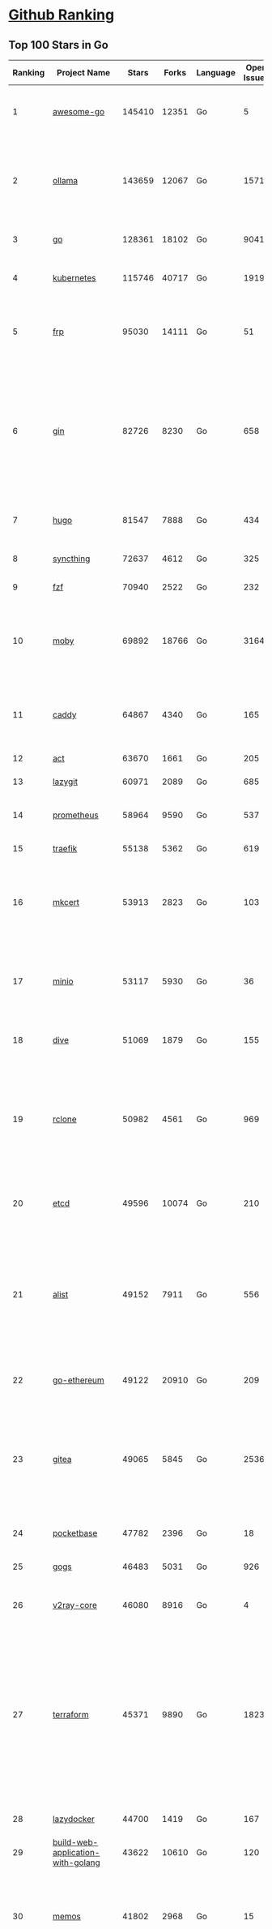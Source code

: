 [Github Ranking](../README.md)
==========

## Top 100 Stars in Go

| Ranking | Project Name | Stars | Forks | Language | Open Issues | Description | Last Commit |
| ------- | ------------ | ----- | ----- | -------- | ----------- | ----------- | ----------- |
| 1 | [awesome-go](https://github.com/avelino/awesome-go) | 145410 | 12351 | Go | 5 | A curated list of awesome Go frameworks, libraries and software | 2025-06-11T19:20:48Z |
| 2 | [ollama](https://github.com/ollama/ollama) | 143659 | 12067 | Go | 1571 | Get up and running with Llama 3.3, DeepSeek-R1, Phi-4, Gemma 3, Mistral Small 3.1 and other large language models. | 2025-06-14T16:40:44Z |
| 3 | [go](https://github.com/golang/go) | 128361 | 18102 | Go | 9041 | The Go programming language | 2025-06-13T21:27:13Z |
| 4 | [kubernetes](https://github.com/kubernetes/kubernetes) | 115746 | 40717 | Go | 1919 | Production-Grade Container Scheduling and Management | 2025-06-14T18:55:02Z |
| 5 | [frp](https://github.com/fatedier/frp) | 95030 | 14111 | Go | 51 | A fast reverse proxy to help you expose a local server behind a NAT or firewall to the internet. | 2025-05-27T09:48:15Z |
| 6 | [gin](https://github.com/gin-gonic/gin) | 82726 | 8230 | Go | 658 | Gin is a HTTP web framework written in Go (Golang). It features a Martini-like API with much better performance -- up to 40 times faster. If you need smashing performance, get yourself some Gin. | 2025-06-09T22:10:30Z |
| 7 | [hugo](https://github.com/gohugoio/hugo) | 81547 | 7888 | Go | 434 | The world’s fastest framework for building websites. | 2025-06-13T13:35:24Z |
| 8 | [syncthing](https://github.com/syncthing/syncthing) | 72637 | 4612 | Go | 325 | Open Source Continuous File Synchronization | 2025-06-14T01:30:18Z |
| 9 | [fzf](https://github.com/junegunn/fzf) | 70940 | 2522 | Go | 232 | :cherry_blossom: A command-line fuzzy finder | 2025-06-14T13:15:42Z |
| 10 | [moby](https://github.com/moby/moby) | 69892 | 18766 | Go | 3164 | The Moby Project - a collaborative project for the container ecosystem to assemble container-based systems | 2025-06-13T15:49:07Z |
| 11 | [caddy](https://github.com/caddyserver/caddy) | 64867 | 4340 | Go | 165 | Fast and extensible multi-platform HTTP/1-2-3 web server with automatic HTTPS | 2025-06-14T12:18:14Z |
| 12 | [act](https://github.com/nektos/act) | 63670 | 1661 | Go | 205 | Run your GitHub Actions locally 🚀 | 2025-06-13T16:53:18Z |
| 13 | [lazygit](https://github.com/jesseduffield/lazygit) | 60971 | 2089 | Go | 685 | simple terminal UI for git commands | 2025-06-13T14:50:24Z |
| 14 | [prometheus](https://github.com/prometheus/prometheus) | 58964 | 9590 | Go | 537 | The Prometheus monitoring system and time series database. | 2025-06-13T09:41:49Z |
| 15 | [traefik](https://github.com/traefik/traefik) | 55138 | 5362 | Go | 619 | The Cloud Native Application Proxy | 2025-06-12T14:21:08Z |
| 16 | [mkcert](https://github.com/FiloSottile/mkcert) | 53913 | 2823 | Go | 103 | A simple zero-config tool to make locally trusted development certificates with any names you'd like. | 2024-08-13T13:37:46Z |
| 17 | [minio](https://github.com/minio/minio) | 53117 | 5930 | Go | 36 | MinIO is a high-performance, S3 compatible object store, open sourced under GNU AGPLv3 license. | 2025-06-13T11:33:47Z |
| 18 | [dive](https://github.com/wagoodman/dive) | 51069 | 1879 | Go | 155 | A tool for exploring each layer in a docker image | 2025-06-09T18:05:33Z |
| 19 | [rclone](https://github.com/rclone/rclone) | 50982 | 4561 | Go | 969 | "rsync for cloud storage" - Google Drive, S3, Dropbox, Backblaze B2, One Drive, Swift, Hubic, Wasabi, Google Cloud Storage, Azure Blob, Azure Files, Yandex Files | 2025-06-13T15:26:06Z |
| 20 | [etcd](https://github.com/etcd-io/etcd) | 49596 | 10074 | Go | 210 | Distributed reliable key-value store for the most critical data of a distributed system | 2025-06-14T08:42:22Z |
| 21 | [alist](https://github.com/AlistGo/alist) | 49152 | 7911 | Go | 556 | 🗂️A file list/WebDAV program that supports multiple storages, powered by Gin and Solidjs. / 一个支持多存储的文件列表/WebDAV程序，使用 Gin 和 Solidjs。 | 2025-06-11T06:20:39Z |
| 22 | [go-ethereum](https://github.com/ethereum/go-ethereum) | 49122 | 20910 | Go | 209 | Go implementation of the Ethereum protocol | 2025-06-13T14:16:49Z |
| 23 | [gitea](https://github.com/go-gitea/gitea) | 49065 | 5845 | Go | 2536 | Git with a cup of tea! Painless self-hosted all-in-one software development service, including Git hosting, code review, team collaboration, package registry and CI/CD | 2025-06-14T00:35:48Z |
| 24 | [pocketbase](https://github.com/pocketbase/pocketbase) | 47782 | 2396 | Go | 18 | Open Source realtime backend in 1 file | 2025-06-09T18:07:19Z |
| 25 | [gogs](https://github.com/gogs/gogs) | 46483 | 5031 | Go | 926 | Gogs is a painless self-hosted Git service | 2025-06-09T03:13:35Z |
| 26 | [v2ray-core](https://github.com/v2ray/v2ray-core) | 46080 | 8916 | Go | 4 | A platform for building proxies to bypass network restrictions. | 2025-05-28T02:09:02Z |
| 27 | [terraform](https://github.com/hashicorp/terraform) | 45371 | 9890 | Go | 1823 | Terraform enables you to safely and predictably create, change, and improve infrastructure. It is a source-available tool that codifies APIs into declarative configuration files that can be shared amongst team members, treated as code, edited, reviewed, and versioned. | 2025-06-13T15:26:46Z |
| 28 | [lazydocker](https://github.com/jesseduffield/lazydocker) | 44700 | 1419 | Go | 167 | The lazier way to manage everything docker | 2024-12-22T10:43:30Z |
| 29 | [build-web-application-with-golang](https://github.com/astaxie/build-web-application-with-golang) | 43622 | 10610 | Go | 120 | A golang ebook intro how to build a web with golang | 2024-05-12T00:47:46Z |
| 30 | [memos](https://github.com/usememos/memos) | 41802 | 2968 | Go | 15 | A modern, open-source, self-hosted knowledge management and note-taking platform designed for privacy-conscious users and organizations. | 2025-06-12T15:09:05Z |
| 31 | [nvm-windows](https://github.com/coreybutler/nvm-windows) | 41477 | 3534 | Go | 74 | A node.js version management utility for Windows. Ironically written in Go. | 2025-03-31T10:37:07Z |
| 32 | [cobra](https://github.com/spf13/cobra) | 40704 | 2948 | Go | 222 | A Commander for modern Go CLI interactions | 2025-05-31T12:36:04Z |
| 33 | [cli](https://github.com/cli/cli) | 39416 | 6635 | Go | 796 | GitHub’s official command line tool | 2025-06-12T15:32:03Z |
| 34 | [esbuild](https://github.com/evanw/esbuild) | 39002 | 1210 | Go | 507 | An extremely fast bundler for the web | 2025-05-27T21:47:18Z |
| 35 | [tidb](https://github.com/pingcap/tidb) | 38573 | 5955 | Go | 3996 | TiDB - the open-source, cloud-native, distributed SQL database designed for modern applications. | 2025-06-13T15:20:10Z |
| 36 | [gorm](https://github.com/go-gorm/gorm) | 38332 | 4038 | Go | 431 | The fantastic ORM library for Golang, aims to be developer friendly | 2025-06-06T02:35:01Z |
| 37 | [photoprism](https://github.com/photoprism/photoprism) | 37637 | 2089 | Go | 424 | AI-Powered Photos App for the Decentralized Web 🌈💎✨ | 2025-06-13T09:50:06Z |
| 38 | [istio](https://github.com/istio/istio) | 36955 | 7990 | Go | 501 | Connect, secure, control, and observe services. | 2025-06-13T21:23:28Z |
| 39 | [fiber](https://github.com/gofiber/fiber) | 36853 | 1802 | Go | 102 | ⚡️ Express inspired web framework written in Go | 2025-06-14T02:01:24Z |
| 40 | [compose](https://github.com/docker/compose) | 35605 | 5421 | Go | 66 | Define and run multi-container applications with Docker | 2025-06-13T12:43:17Z |
| 41 | [milvus](https://github.com/milvus-io/milvus) | 35355 | 3255 | Go | 672 | Milvus is a high-performance, cloud-native vector database built for scalable vector ANN search | 2025-06-14T07:06:37Z |
| 42 | [the-way-to-go_ZH_CN](https://github.com/unknwon/the-way-to-go_ZH_CN) | 34933 | 8611 | Go | 0 | 《The Way to Go》中文译本，中文正式名《Go 入门指南》 | 2024-08-14T07:04:25Z |
| 43 | [LeetCode-Go](https://github.com/halfrost/LeetCode-Go) | 33535 | 5772 | Go | 16 | ✅ Solutions to LeetCode by Go, 100% test coverage, runtime beats 100% / LeetCode 题解 | 2024-12-11T05:55:51Z |
| 44 | [LocalAI](https://github.com/mudler/LocalAI) | 33203 | 2545 | Go | 458 | :robot: The free, Open Source alternative to OpenAI, Claude and others. Self-hosted and local-first. Drop-in replacement for OpenAI,  running on consumer-grade hardware. No GPU required. Runs gguf, transformers, diffusers and many more models architectures. Features: Generate Text, Audio, Video, Images, Voice Cloning, Distributed, P2P inference | 2025-06-14T16:50:01Z |
| 45 | [harness](https://github.com/harness/harness) | 32858 | 2842 | Go | 70 | Harness Open Source is an end-to-end developer platform with Source Control Management, CI/CD Pipelines, Hosted Developer Environments, and Artifact Registries. | 2025-06-12T21:21:13Z |
| 46 | [nps](https://github.com/ehang-io/nps) | 32808 | 5913 | Go | 499 | 一款轻量级、高性能、功能强大的内网穿透代理服务器。支持tcp、udp、socks5、http等几乎所有流量转发，可用来访问内网网站、本地支付接口调试、ssh访问、远程桌面，内网dns解析、内网socks5代理等等……，并带有功能强大的web管理端。a lightweight, high-performance, powerful intranet penetration proxy server, with a powerful web management terminal. | 2024-05-30T03:51:08Z |
| 47 | [vault](https://github.com/hashicorp/vault) | 32588 | 4378 | Go | 1114 | A tool for secrets management, encryption as a service, and privileged access management | 2025-06-14T01:26:41Z |
| 48 | [bubbletea](https://github.com/charmbracelet/bubbletea) | 32212 | 915 | Go | 70 | A powerful little TUI framework 🏗 | 2025-06-09T14:33:57Z |
| 49 | [beego](https://github.com/beego/beego) | 32116 | 5630 | Go | 4 | beego is an open-source, high-performance web framework for the Go programming language. | 2025-06-13T13:27:19Z |
| 50 | [v2ray-core](https://github.com/v2fly/v2ray-core) | 31235 | 4823 | Go | 32 | A platform for building proxies to bypass network restrictions. | 2025-06-10T21:34:01Z |
| 51 | [go-zero](https://github.com/zeromicro/go-zero) | 31209 | 4127 | Go | 236 | A cloud-native Go microservices framework with cli tool for productivity. | 2025-06-14T15:36:46Z |
| 52 | [echo](https://github.com/labstack/echo) | 31134 | 2274 | Go | 64 | High performance, minimalist Go web framework | 2025-05-22T11:22:34Z |
| 53 | [cockroach](https://github.com/cockroachdb/cockroach) | 30990 | 3919 | Go | 6115 | CockroachDB — the cloud native, distributed SQL database designed for high availability, effortless scale, and control over data placement. | 2025-06-14T18:22:45Z |
| 54 | [minikube](https://github.com/kubernetes/minikube) | 30539 | 4991 | Go | 487 | Run Kubernetes locally | 2025-06-12T18:16:30Z |
| 55 | [croc](https://github.com/schollz/croc) | 30364 | 1215 | Go | 6 | Easily and securely send things from one computer to another :crocodile: :package: | 2025-06-06T08:53:21Z |
| 56 | [CasaOS](https://github.com/IceWhaleTech/CasaOS) | 30172 | 1648 | Go | 646 | CasaOS - A simple, easy-to-use, elegant open-source Personal Cloud system. | 2025-04-17T09:48:57Z |
| 57 | [k9s](https://github.com/derailed/k9s) | 30077 | 1881 | Go | 486 | 🐶 Kubernetes CLI To Manage Your Clusters In Style! | 2025-06-09T23:24:58Z |
| 58 | [k3s](https://github.com/k3s-io/k3s) | 29931 | 2455 | Go | 133 | Lightweight Kubernetes | 2025-06-13T18:08:31Z |
| 59 | [lux](https://github.com/iawia002/lux) | 29721 | 3155 | Go | 516 | 👾 Fast and simple video download library and CLI tool written in Go | 2025-05-19T03:40:50Z |
| 60 | [filebrowser](https://github.com/filebrowser/filebrowser) | 29530 | 3333 | Go | 41 | 📂 Web File Browser | 2025-06-13T20:46:24Z |
| 61 | [Xray-core](https://github.com/XTLS/Xray-core) | 29312 | 4353 | Go | 11 | Xray, Penetrates Everything. Also the best v2ray-core. Where the magic happens. An open platform for various uses. | 2025-06-14T08:29:58Z |
| 62 | [headscale](https://github.com/juanfont/headscale) | 29099 | 1570 | Go | 92 | An open source, self-hosted implementation of the Tailscale control server | 2025-06-08T00:26:04Z |
| 63 | [consul](https://github.com/hashicorp/consul) | 29032 | 4483 | Go | 1255 | Consul is a distributed, highly available, and data center aware solution to connect and configure applications across dynamic, distributed infrastructure. | 2025-06-13T20:17:47Z |
| 64 | [restic](https://github.com/restic/restic) | 28975 | 1612 | Go | 404 | Fast, secure, efficient backup program | 2025-06-02T18:40:04Z |
| 65 | [1Panel](https://github.com/1Panel-dev/1Panel) | 28961 | 2523 | Go | 589 | 🔥 1Panel provides an intuitive web interface and MCP Server to manage websites, files, containers, databases, and LLMs on a Linux server. | 2025-06-13T10:00:44Z |
| 66 | [AdGuardHome](https://github.com/AdguardTeam/AdGuardHome) | 28752 | 2038 | Go | 1096 | Network-wide ads & trackers blocking DNS server | 2025-06-10T14:00:50Z |
| 67 | [viper](https://github.com/spf13/viper) | 28673 | 2053 | Go | 409 | Go configuration with fangs | 2025-06-03T09:23:35Z |
| 68 | [wails](https://github.com/wailsapp/wails) | 28641 | 1391 | Go | 247 | Create beautiful applications using Go | 2025-06-14T12:46:43Z |
| 69 | [k6](https://github.com/grafana/k6) | 28030 | 1371 | Go | 749 | A modern load testing tool, using Go and JavaScript - https://k6.io | 2025-06-13T21:33:47Z |
| 70 | [helm](https://github.com/helm/helm) | 28009 | 7258 | Go | 442 | The Kubernetes Package Manager | 2025-06-13T14:57:59Z |
| 71 | [podman](https://github.com/containers/podman) | 27198 | 2679 | Go | 771 | Podman: A tool for managing OCI containers and pods. | 2025-06-14T06:13:42Z |
| 72 | [trivy](https://github.com/aquasecurity/trivy) | 27136 | 2588 | Go | 154 | Find vulnerabilities, misconfigurations, secrets, SBOM in containers, Kubernetes, code repositories, clouds and more | 2025-06-14T05:56:14Z |
| 73 | [kit](https://github.com/go-kit/kit) | 27087 | 2455 | Go | 40 | A standard library for microservices. | 2024-07-19T01:40:06Z |
| 74 | [fyne](https://github.com/fyne-io/fyne) | 26573 | 1455 | Go | 675 | Cross platform GUI toolkit in Go inspired by Material Design | 2025-06-13T23:53:25Z |
| 75 | [go-patterns](https://github.com/tmrts/go-patterns) | 26551 | 2298 | Go | 17 | Curated list of Go design patterns, recipes and idioms | 2024-05-14T01:07:28Z |
| 76 | [micro](https://github.com/zyedidia/micro) | 26298 | 1221 | Go | 822 | A modern and intuitive terminal-based text editor | 2025-06-14T00:24:47Z |
| 77 | [harbor](https://github.com/goharbor/harbor) | 25746 | 4885 | Go | 637 | An open source trusted cloud native registry project that stores, signs, and scans content. | 2025-06-13T03:27:34Z |
| 78 | [Wox](https://github.com/Wox-launcher/Wox) | 25719 | 2390 | Go | 159 | A cross-platform launcher that simply works | 2025-06-09T02:01:56Z |
| 79 | [faas](https://github.com/openfaas/faas) | 25706 | 1968 | Go | 28 | OpenFaaS - Serverless Functions Made Simple | 2025-04-22T10:19:08Z |
| 80 | [opentofu](https://github.com/opentofu/opentofu) | 25670 | 1026 | Go | 251 | OpenTofu lets you declaratively manage your cloud infrastructure. | 2025-06-13T21:45:31Z |
| 81 | [loki](https://github.com/grafana/loki) | 25644 | 3677 | Go | 1783 | Like Prometheus, but for logs. | 2025-06-13T23:51:39Z |
| 82 | [iris](https://github.com/kataras/iris) | 25512 | 2479 | Go | 121 | The fastest HTTP/2 Go Web Framework. New, modern and easy to learn. Fast development with Code you control. Unbeatable cost-performance ratio :rocket: | 2025-06-09T04:55:56Z |
| 83 | [docker_practice](https://github.com/yeasy/docker_practice) | 25442 | 5777 | Go | 7 | Learn and understand Docker&Container technologies, with real DevOps practice! | 2024-12-26T03:49:09Z |
| 84 | [nsq](https://github.com/nsqio/nsq) | 25369 | 2914 | Go | 55 | A realtime distributed messaging platform | 2025-01-27T16:09:04Z |
| 85 | [logrus](https://github.com/sirupsen/logrus) | 25302 | 2270 | Go | 2 | Structured, pluggable logging for Go. | 2024-11-18T14:38:25Z |
| 86 | [glance](https://github.com/glanceapp/glance) | 25022 | 964 | Go | 129 | A self-hosted dashboard that puts all your feeds in one place | 2025-06-10T08:02:35Z |
| 87 | [dapr](https://github.com/dapr/dapr) | 24830 | 1966 | Go | 412 | Dapr is a portable runtime for building distributed applications across cloud and edge, combining event-driven architecture with workflow orchestration. | 2025-06-12T16:59:43Z |
| 88 | [seaweedfs](https://github.com/seaweedfs/seaweedfs) | 24798 | 2415 | Go | 523 | SeaweedFS is a fast distributed storage system for blobs, objects, files, and data lake, for billions of files! Blob store has O(1) disk seek, cloud tiering. Filer supports Cloud Drive, cross-DC active-active replication, Kubernetes, POSIX FUSE mount, S3 API, S3 Gateway, Hadoop, WebDAV, encryption, Erasure Coding. | 2025-06-13T19:27:39Z |
| 89 | [testify](https://github.com/stretchr/testify) | 24733 | 1651 | Go | 245 | A toolkit with common assertions and mocks that plays nicely with the standard library | 2025-06-13T22:06:10Z |
| 90 | [kratos](https://github.com/go-kratos/kratos) | 24452 | 4086 | Go | 17 | Your ultimate Go microservices framework for the cloud-native era. | 2025-06-01T18:48:42Z |
| 91 | [ngrok](https://github.com/inconshreveable/ngrok) | 24342 | 4290 | Go | 0 | Unified ingress for developers | 2024-04-26T18:11:18Z |
| 92 | [colly](https://github.com/gocolly/colly) | 24314 | 1799 | Go | 148 | Elegant Scraper and Crawler Framework for Golang | 2025-06-10T13:40:05Z |
| 93 | [vegeta](https://github.com/tsenart/vegeta) | 24291 | 1397 | Go | 79 | HTTP load testing tool and library. It's over 9000! | 2024-10-28T16:39:48Z |
| 94 | [sing-box](https://github.com/SagerNet/sing-box) | 24284 | 2891 | Go | 105 | The universal proxy platform | 2025-06-14T08:23:12Z |
| 95 | [rancher](https://github.com/rancher/rancher) | 24266 | 3052 | Go | 3077 | Complete container management platform | 2025-06-13T16:09:53Z |
| 96 | [authelia](https://github.com/authelia/authelia) | 24132 | 1232 | Go | 53 | The Single Sign-On Multi-Factor portal for web apps, now OpenID Certified™ | 2025-06-13T18:29:58Z |
| 97 | [delve](https://github.com/go-delve/delve) | 23888 | 2178 | Go | 101 | Delve is a debugger for the Go programming language. | 2025-06-14T04:35:08Z |
| 98 | [asdf](https://github.com/asdf-vm/asdf) | 23706 | 879 | Go | 103 | Extendable version manager with support for Ruby, Node.js, Elixir, Erlang & more | 2025-06-07T13:08:36Z |
| 99 | [websocket](https://github.com/gorilla/websocket) | 23654 | 3548 | Go | 35 | Package gorilla/websocket is a fast, well-tested and widely used WebSocket implementation for Go. | 2025-03-19T13:29:08Z |
| 100 | [nuclei](https://github.com/projectdiscovery/nuclei) | 23649 | 2753 | Go | 355 | Nuclei is a fast, customizable vulnerability scanner powered by the global security community and built on a simple YAML-based DSL, enabling collaboration to tackle trending vulnerabilities on the internet. It helps you find vulnerabilities in your applications, APIs, networks, DNS, and cloud configurations. | 2025-06-12T02:27:41Z |

